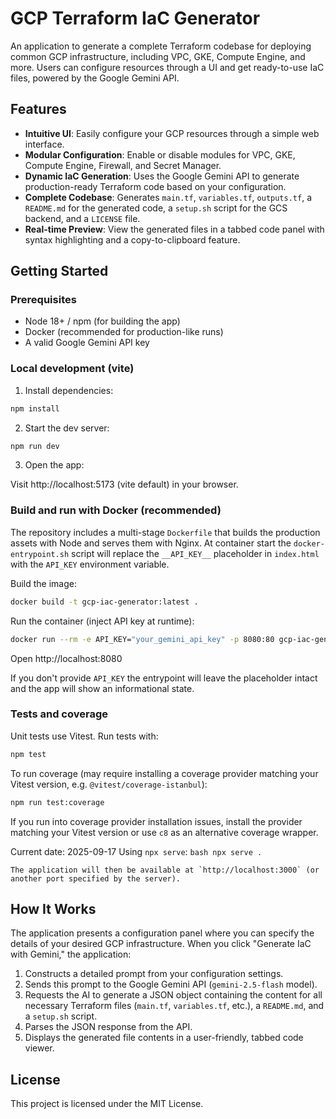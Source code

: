 # GCP Terraform IaC Generator

An application to generate a complete Terraform codebase for deploying common GCP infrastructure, including VPC, GKE, Compute Engine, and more. Users can configure resources through a UI and get ready-to-use IaC files, powered by the Google Gemini API.

## Features

- **Intuitive UI**: Easily configure your GCP resources through a simple web interface.
- **Modular Configuration**: Enable or disable modules for VPC, GKE, Compute Engine, Firewall, and Secret Manager.
- **Dynamic IaC Generation**: Uses the Google Gemini API to generate production-ready Terraform code based on your configuration.
- **Complete Codebase**: Generates `main.tf`, `variables.tf`, `outputs.tf`, a `README.md` for the generated code, a `setup.sh` script for the GCS backend, and a `LICENSE` file.
- **Real-time Preview**: View the generated files in a tabbed code panel with syntax highlighting and a copy-to-clipboard feature.

## Getting Started

### Prerequisites

- Node 18+ / npm (for building the app)
- Docker (recommended for production-like runs)
- A valid Google Gemini API key

### Local development (vite)

1. Install dependencies:

```bash
npm install
```

2. Start the dev server:

```bash
npm run dev
```

3. Open the app:

Visit http://localhost:5173 (vite default) in your browser.

### Build and run with Docker (recommended)

The repository includes a multi-stage `Dockerfile` that builds the production assets with Node and serves them with Nginx. At container start the `docker-entrypoint.sh` script will replace the `__API_KEY__` placeholder in `index.html` with the `API_KEY` environment variable.

Build the image:

```bash
docker build -t gcp-iac-generator:latest .
```

Run the container (inject API key at runtime):

```bash
docker run --rm -e API_KEY="your_gemini_api_key" -p 8080:80 gcp-iac-generator:latest
```

Open http://localhost:8080

If you don't provide `API_KEY` the entrypoint will leave the placeholder intact and the app will show an informational state.

### Tests and coverage

Unit tests use Vitest. Run tests with:

```bash
npm test
```

To run coverage (may require installing a coverage provider matching your Vitest version, e.g. `@vitest/coverage-istanbul`):

```bash
npm run test:coverage
```

If you run into coverage provider installation issues, install the provider matching your Vitest version or use `c8` as an alternative coverage wrapper.

Current date: 2025-09-17
    Using `npx serve`:
    ```bash
    npx serve .
    ```

    The application will then be available at `http://localhost:3000` (or another port specified by the server).

## How It Works

The application presents a configuration panel where you can specify the details of your desired GCP infrastructure. When you click "Generate IaC with Gemini," the application:

1.  Constructs a detailed prompt from your configuration settings.
2.  Sends this prompt to the Google Gemini API (`gemini-2.5-flash` model).
3.  Requests the AI to generate a JSON object containing the content for all necessary Terraform files (`main.tf`, `variables.tf`, etc.), a `README.md`, and a `setup.sh` script.
4.  Parses the JSON response from the API.
5.  Displays the generated file contents in a user-friendly, tabbed code viewer.

## License

This project is licensed under the MIT License.

